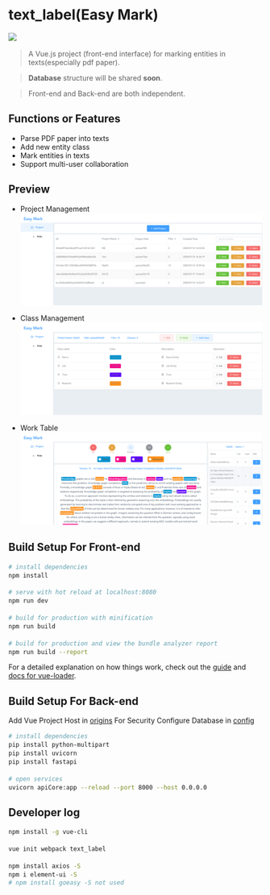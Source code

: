 # text_label(Easy Mark)

![](https://img.shields.io/badge/Status-Developing-brightgreen.svg)

> A Vue.js project (front-end interface) for marking entities in texts(especially pdf paper).

> **Database** structure will be shared **soon**.

> Front-end and Back-end are both independent.

## Functions or Features
- Parse PDF paper into texts
- Add new entity class
- Mark entities in texts
- Support multi-user collaboration

## Preview
- Project Management
![](easy_mark1.png)

- Class Management
![](easy_mark2.png)

- Work Table
![](easy_mark3.png)


## Build Setup For Front-end

``` bash
# install dependencies
npm install

# serve with hot reload at localhost:8080
npm run dev

# build for production with minification
npm run build

# build for production and view the bundle analyzer report
npm run build --report
```

For a detailed explanation on how things work, check out the [guide](http://vuejs-templates.github.io/webpack/) and [docs for vue-loader](http://vuejs.github.io/vue-loader).

## Build Setup For Back-end

Add Vue Project Host in [origins](textlabel_backend/apiCore.py) For Security
Configure Database in [config](textlabel_backend/db_toolkit.py)

```bash
# install dependencies
pip install python-multipart
pip install uvicorn
pip install fastapi

# open services
uvicorn apiCore:app --reload --port 8000 --host 0.0.0.0
```

## Developer log
```bash
npm install -g vue-cli

vue init webpack text_label

npm install axios -S
npm i element-ui -S
# npm install goeasy -S not used
```
